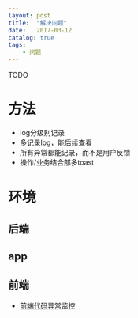 ```yaml
---
layout: post
title:  "解决问题"
date:   2017-03-12
catalog: true
tags:
    - 问题
---
```

TODO

# 方法
- log分级别记录
- 多记录log，能后续查看
- 所有异常都能记录，而不是用户反馈
- 操作/业务结合部多toast


# 环境
## 后端

## app

## 前端
- [前端代码异常监控](http://rapheal.sinaapp.com/2014/11/06/javascript-error-monitor/)
